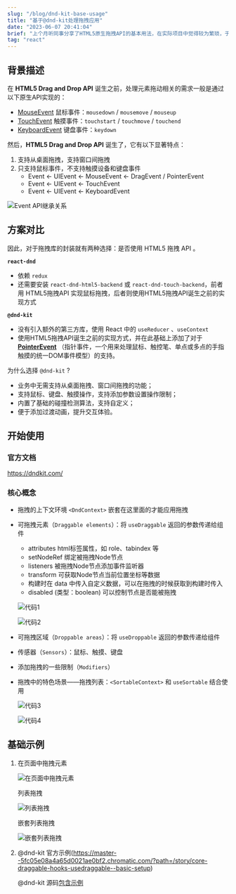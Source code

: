 ```yaml
---
slug: "/blog/dnd-kit-base-usage"
title: "基于@dnd-kit处理拖拽应用"
date: "2023-06-07 20:41:04"
brief: "上个月听同事分享了HTML5原生拖拽API的基本用法，在实际项目中觉得较为繁琐，于是去了解了当下比较流行的拖拽库，增长工具储备。"
tag: "react"
---
```




## 背景描述

在 **HTML5 Drag and Drop API** 诞生之前，处理元素拖动相关的需求一般是通过以下原生API实现的：

- [MouseEvent](https://developer.mozilla.org/zh-CN/docs/Web/API/MouseEvent) 鼠标事件：`mousedown`  /  `mousemove`  /  `mouseup` 
- [TouchEvent](https://developer.mozilla.org/zh-CN/docs/Web/API/TouchEvent) 触摸事件：`touchstart`  /  `touchmove`  /  `touchend` 
- [KeyboardEvent](https://developer.mozilla.org/zh-CN/docs/Web/API/KeyboardEvent) 键盘事件：`keydown` 



然后，**HTML5 Drag and Drop API** 诞生了，它有以下显著特点：

1. 支持从桌面拖拽，支持窗口间拖拽
2. 只支持鼠标事件，不支持触摸设备和键盘事件 
   - Event ← UIEvent ← MouseEvent ← DragEvent / PointerEvent
   - Event ← UIEvent ← TouchEvent
   - Event ← UIEvent ← KeyboardEvent

![Event API继承关系](/images/2023-06-07/event-api.png)



## 方案对比

因此，对于拖拽库的封装就有两种选择：是否使用 HTML5 拖拽 API 。

**`react-dnd`** 

- 依赖 `redux` 
- 还需要安装 `react-dnd-html5-backend` 或 `react-dnd-touch-backend`，前者用 HTML5拖拽API 实现鼠标拖拽，后者则使用HTML5拖拽API诞生之前的实现方式



**`@dnd-kit`** 

- 没有引入额外的第三方库，使用 React 中的 `useReducer` 、`useContext` 
- 使用HTML5拖拽API诞生之前的实现方式，并在此基础上添加了对于 **[PointerEvent](https://developer.mozilla.org/zh-CN/docs/Web/API/Pointer_events)** （指针事件，一个用来处理鼠标、触控笔、单点或多点的手指触摸的统一DOM事件模型）的支持。



为什么选择 `@dnd-kit` ?

- 业务中无需支持从桌面拖拽、窗口间拖拽的功能；
- 支持鼠标、键盘、触摸操作，支持添加参数设置操作限制；
- 内置了基础的碰撞检测算法，支持自定义；
- 便于添加过渡动画，提升交互体验。



## 开始使用

### 官方文档

https://dndkit.com/



### 核心概念

- 拖拽的上下文环境 `<DndContext>`  嵌套在这里面的才能应用拖拽

- 可拖拽元素（`Draggable elements`）：将 `useDraggable` 返回的参数传递给组件

  - attributes  html标签属性，如 role、tabindex 等
  - setNodeRef 绑定被拖拽Node节点
  - listeners 被拖拽Node节点添加事件监听器
  - transform 可获取Node节点当前位置坐标等数据
  - 构建时在 data 中传入自定义数据，可以在拖拽的时候获取到构建时传入 
  - disabled (类型：boolean) 可以控制节点是否能被拖拽

  ![代码1](/images/2023-06-07/dnd-kit-code-1.png)

  ![代码2](/images/2023-06-07/dnd-kit-code-2.png)

- 可拖拽区域（`Droppable areas`）：将 `useDroppable` 返回的参数传递给组件

- 传感器（`Sensors`）：鼠标、触摸、键盘

- 添加拖拽的一些限制（`Modifiers`）

- 拖拽中的特色场景——拖拽列表：`<SortableContext>` 和 `useSortable` 结合使用

  ![代码3](/images/2023-06-07/dnd-kit-code-3.png)

  ![代码4](/images/2023-06-07/dnd-kit-code-4.png)



## 基础示例

1. 在页面中拖拽元素

   ![在页面中拖拽元素](/images/2023-06-07/dnd-kit-demo-1.png)

   列表拖拽

   ![列表拖拽](/images/2023-06-07/dnd-kit-demo-2.png)

   嵌套列表拖拽

   ![嵌套列表拖拽](/images/2023-06-07/dnd-kit-demo-3.png)

2. @dnd-kit 官方示例(https://master--5fc05e08a4a65d0021ae0bf2.chromatic.com/?path=/story/core-draggable-hooks-usedraggable--basic-setup) 

   @dnd-kit 源码[包含示例](https://github.com/clauderic/dnd-kit) 